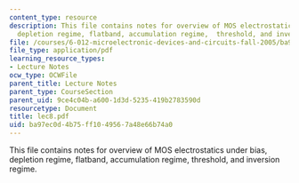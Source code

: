 ```yaml
---
content_type: resource
description: This file contains notes for overview of MOS electrostatics under bias,
  depletion regime, flatband, accumulation regime,  threshold, and inversion regime.
file: /courses/6-012-microelectronic-devices-and-circuits-fall-2005/ba97ec0d4b75ff1049567a48e66b74a0_lec8.pdf
file_type: application/pdf
learning_resource_types:
- Lecture Notes
ocw_type: OCWFile
parent_title: Lecture Notes
parent_type: CourseSection
parent_uid: 9ce4c04b-a600-1d3d-5235-419b2783590d
resourcetype: Document
title: lec8.pdf
uid: ba97ec0d-4b75-ff10-4956-7a48e66b74a0
---
```

This file contains notes for overview of MOS electrostatics under bias, depletion regime, flatband, accumulation regime,  threshold, and inversion regime.

